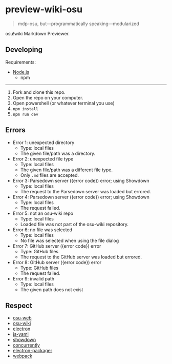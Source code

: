 # preview-wiki-osu

> mdp-osu, but—programmatically speaking—modularized

osu!wiki Markdown Previewer.

## Developing

Requirements:

-   [Node.js](https://nodejs.org/en/)
    -   npm

---

1.  Fork and clone this repo.
2.  Open the repo on your computer.
3.  Open powershell (or whatever terminal you use)
4.  `npm install`
5.  `npm run dev`

## Errors

-   Error 1: unexpected directory
    -   Type: local files
    -   The given file/path was a directory.
-   Error 2: unexpected file type
    -   Type: local files
    -   The given file/path was a different file type.
    -   Only `.md` files are accepted.
-   Error 3: Parsedown server ({error code}) error; using Showdown
    -   Type: local files
    -   The request to the Parsedown server was loaded but errored.
-   Error 4: Parsedown server ({error code}) error; using Showdown
    -   Type: local files
    -   The request failed.
-   Error 5: not an osu-wiki repo
    -   Type: local files
    -   Loaded file was not part of the osu-wiki repository.
-   Error 6: no file was selected
    -   Type: local files
    -   No file was selected when using the file dialog
-   Error 7: GitHub server ({error code}) error
    -   Type: GitHub files
    -   The request to the GitHub server was loaded but errored.
-   Error 8: GitHub server ({error code}) error
    -   Type: GitHub files
    -   The request failed.
-   Error 9: invalid path
    -   Type: local files
    -   The given path does not exist

## Respect

-   [osu-web](https://github.com/ppy/osu-web)
-   [osu-wiki](https://github.com/ppy/osu-wiki)
-   [electron](https://electronjs.org)
-   [js-yaml](https://github.com/nodeca/js-yaml)
-   [showdown](https://github.com/showdownjs/showdown)
-   [concurrently](https://github.com/kimmobrunfeldt/concurrently)
-   [electron-packager](https://github.com/electron-userland/electron-packager)
-   [webpack](https://webpack.js.org)
